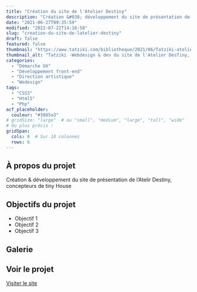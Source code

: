 ```yaml
---
title: "Création du site de l'Atelier Destiny"
description: "Création &#038; développement du site de présentation de l&rsquo;Atelir Destiny, concepteurs de tiny House"
date: "2021-06-27T09:35:59"
modified: "2022-07-22T14:16:58"
slug: "creation-du-site-de-latelier-destiny"
draft: false
featured: false
thumbnail: "https://www.tatziki.com/bibliotheque/2021/06/Tatziki-atelierdestiny-Clara-Destiny.jpeg"
thumbnail_alt: "Tatziki -Webdesign & dev du site de l'Atelier DesTiny, conception de Tiny Houses sur-mesure"
categories:
  - "Démarche UX"
  - "Développement front-end"
  - "Direction artistique"
  - "Wedesign"
tags:
  - "CSS3"
  - "Html5"
  - "Php"
acf_placeholder:
  couleur: "#3085a3"
# gridSize: "large"  # ou "small", "medium", "large", "tall", "wide"
# Ou plus précis :
gridSpan:
  cols: 8  # Sur 18 colonnes
  rows: 6 
---
```


## À propos du projet

Création &#038; développement du site de présentation de l&rsquo;Atelir Destiny, concepteurs de tiny House

## Objectifs du projet

<!-- TODO: Ajouter les objectifs depuis ACF -->
- Objectif 1
- Objectif 2
- Objectif 3

## Galerie

<!-- TODO: Ajouter les images du projet -->

## Voir le projet

[Visiter le site](https://www.tatziki.com/creation-du-site-de-latelier-destiny/)
